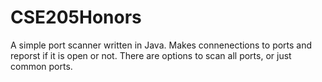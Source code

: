 # CSE205Honors
A simple port scanner written in Java. Makes connenections to ports and reporst if it is open or not. There are options to scan all ports, or just common ports.
